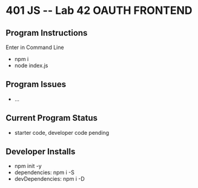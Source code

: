 401 JS --  Lab 42 OAUTH FRONTEND
===

## Program Instructions
Enter in Command Line
* npm i
* node index.js


## Program Issues
* ...


## Current Program Status
* starter code, developer code pending


## Developer Installs
* npm init -y
* dependencies: npm i -S
* devDependencies: npm i -D
